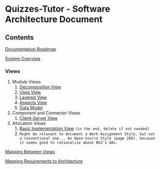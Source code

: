 # Quizzes-Tutor - Software Architecture Document

## Contents
[Documentation Roadmap](documentation_roadmap.md)

[System Overview](system_overview.md)

### Views
1. Module Views
    1. [Decomposition View](module_view_decomposition.md)
    2. [Uses View](module_view_uses.md)
    3. [Layered View](module_view_layered.md)
    4. [Aspects View](module_view_aspects.md)
    5. [Data Model](module_view_data_model.md)
2. Component and Connector Views
    1. [Client-Server View](c&c_view_client_server.md)
3. Allocation Views
    1. [Basic Implementation View](allocation_view_implementation.md) `(in the end, delete if not needed)`
    2. `Might be relevant to document a Work Assignment Style, but not a conventional one... An Open-Source Style (page 208), because it seems good to rationalize about BG3's QAs.`

[Mapping Between Views](mapping_views.md)

[Mapping Requirements to Architecture](mapping_requirements_architecture.md)